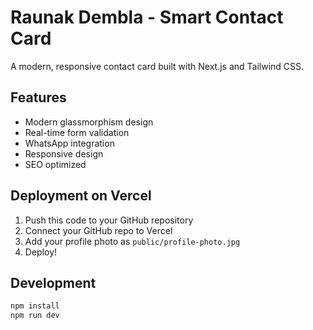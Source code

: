 # Raunak Dembla - Smart Contact Card

A modern, responsive contact card built with Next.js and Tailwind CSS.

## Features
- Modern glassmorphism design
- Real-time form validation
- WhatsApp integration
- Responsive design
- SEO optimized

## Deployment on Vercel

1. Push this code to your GitHub repository
2. Connect your GitHub repo to Vercel
3. Add your profile photo as `public/profile-photo.jpg`
4. Deploy!

## Development

```bash
npm install
npm run dev
